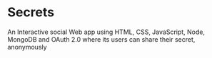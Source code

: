 # Secrets
An Interactive social Web app using HTML, CSS, JavaScript, Node, MongoDB and OAuth 2.0 where its users can share their secret, anonymously
